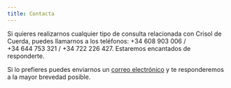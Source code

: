 ```yaml
---
title: Contacta
---
```


Si quieres realizarnos cualquier tipo de consulta relacionada con Crisol de Cuerda, puedes llamarnos a los teléfonos: +34&nbsp;608&nbsp;903&nbsp;006&nbsp;/ +34&nbsp;644&nbsp;753&nbsp;321&nbsp;/ +34&nbsp;722&nbsp;226&nbsp;427. Estaremos encantados de responderte.

Si lo prefieres puedes enviarnos un [correo electrónico](mailto:info@crisoldecuerda.com) y te responderemos a la mayor brevedad posible.
